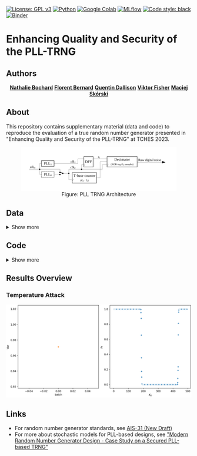 [![License: GPL v3](https://img.shields.io/badge/License-GPLv3-blue.svg)](https://www.gnu.org/licenses/gpl-3.0)
[![Python](https://img.shields.io/static/v1?message=Python&color=3776AB&logo=Python&logoColor=FFFFFF&label=)](https://www.python.org/)
[![Google Colab](https://img.shields.io/static/v1?message=Google+Colab&color=222222&logo=Google+Colab&logoColor=F9AB00&label=)](https://colab.research.google.com/)
[![MLflow](https://img.shields.io/static/v1?message=MLflow&color=0194E2&logo=MLflow&logoColor=FFFFFF&label=)](https://mlflow.org/)
[![Code style: black](https://img.shields.io/badge/code%20style-black-000000.svg)](https://github.com/psf/black)
[![Binder](https://mybinder.org/badge_logo.svg)](https://mybinder.org/v2/gh/maciejskorski/enhanced-pll-trng/main)

# Enhancing Quality and Security of the PLL-TRNG

## Authors

<p align="center">
    <a href="mailto:nathalie.bochard@univ-st-etienne.fr"><strong>Nathalie Bochard</strong></a>
    <a href="mailto:florent.bernard@univ-st-etienne.fr"><strong>Florent Bernard</strong></a>
    <a href="mailto:quentin.dallison@thalesgroup.com"><strong>Quentin Dallison</strong></a>
    <a href="mailto:fischer@univ-st-etienne.fr"><strong>Viktor Fisher</strong></a>
    <a href="https://skorski.lu"><strong>Maciej Skórski</strong></a>
</p>

## About

This repository contains supplementary material (data and code) to reproduce the evaluation of a true random number generator presented in "Enhancing Quality and Security of the PLL-TRNG" at TCHES 2023.

<figure>
<img src="images/pll_trng_orig.svg" style="display:block; margin:auto"/>
<figcaption style="text-align:center">Figure: PLL TRNG Architecture</figcaption>
</figure>

## Data

<details>
  <summary>Show more</summary>
  
Data used in experiments are stored under the `data` directory. Sub-directories at the first level group experiments logically according to the environmental conditions (corner values, regular conditions, extreme temperature). Further sub-directories group acquired data by
the FPGA card family (CV- Cyclone®V, S6 - Spartan™6, SF - SmartFusion2®, two Spartan devices were tested), and by configurations described in the paper (A, B, or C with one or two PLL outputs as indicated by the suffix, e.g. A_1 vs A_2). Finally, the data files have extension 
`dff` and  the associated metadata files have extension `.log`.

```
├───📁 CornerAnalysis/
│   └───📄 corner_values.xlsx
├───📁 ExtremeTemperature/
│   └───📄 S6_C_freezing attack_km476_kd495_dff.bin
├───📁 Regular/
│   ├───📁 CVv12_4/
│   │   ├───📁 A_1/
│   │   │   └───...
│   │   ├───📁 A_2/
│   │   │   └───...
│   │   ├───📁 B_1/
│   │   │   └───...
│   │   ├───📁 B_2/
│   │   │   └───...
│   │   ├───📁 C_1/
│   │   │   └───...
│   │   └───📁 C_2/
│   │       └───...
│   ├───📁 S6v11_2/
│   │   ├───📁 A_1/
│   │   │   └───...
│   │   ├───📁 A_2/
│   │   │   └───...
│   │   ├───📁 B_1/
│   │   │   └───...
│   │   ├───📁 B_2/
│   │   │   └───...
│   │   ├───📁 C_1/
│   │   │   └───...
│   │   └───📁 C_2/
│   │       └───...
│   ├───📁 S6v11_8/
│   │   ├───📁 A_1/
│   │   │   └───...
│   │   ├───📁 A_2/
│   │   │   └───...
│   │   ├───📁 B_1/
│   │   │   └───...
│   │   ├───📁 B_2/
│   │   │   └───...
│   │   ├───📁 C_1/
│   │   │   └───...
│   │   ├───📁 C_2/
│   │   │   └───...
│   │   └───📄 .DS_Store
│   └───📁 SF2v11_11/
│       ├───📁 A_1/
│       │   └───...
│       ├───📁 A_2/
│       │   └───...
│       ├───📁 B_1/
│       │   └───...
│       ├───📁 B_2/
│       │   └───...
│       ├───📁 C_1/
│       │   └───...
│       └───📁 C_2/
│           └───...
└───📄 data.zip
```

</details>

## Code

<details>
  <summary>Show more</summary>

The code can be found under the `src` directory:
* The experiments were executed on Google Colab and can be reproduced with the notebook [src/TRNG_Dependency_Analysis.ipynb](src/TRNG_Dependency_Analysis.ipynb) 
* [src/find_PLL-TRNG_configs_FPGA_2023.py](src/find_PLL-TRNG_configs_FPGA_2023.py) is the Python script that generates the list of all possible configurations, along with the list of time distances between contributing bits. [The main code block](https://github.com/maciejskorski/new_pll_trng/blob/main/src/find_PLL-TRNG_configs_FPGA_2023.py#L523-L549) contains the constraints of the state-space to explore.
* [data/corner/corner_values.xlsx](data/corner/corner_values.xlsx) contains test results for corner values in temperature and supply voltage, that are [analysed in this notebook](src/CornerValues.ipynb).
```
├───📁 data/
│   ├───📁 CVv12_4/
│   │   ├───📁 A_1/
│   │   │   └───...
│   │   ├───📁 A_2/
│   │   │   └───...
│   │   ├───📁 B_1/
│   │   │   └───...
│   │   ├───📁 B_2/
│   │   │   └───...
│   │   ├───📁 C_1/
│   │   │   └───...
│   │   └───📁 C_2/
│   │       └───...
│   ├───📁 S6v11_2/
│   │   ├───📁 A_1/
│   │   │   └───...
│   │   ├───📁 A_2/
│   │   │   └───...
│   │   ├───📁 B_1/
│   │   │   └───...
│   │   ├───📁 B_2/
│   │   │   └───...
│   │   ├───📁 C_1/
│   │   │   └───...
│   │   └───📁 C_2/
│   │       └───...
│   ├───📁 S6v11_8/
│   │   ├───📁 A_1/
│   │   │   └───...
│   │   ├───📁 A_2/
│   │   │   └───...
│   │   ├───📁 B_1/
│   │   │   └───...
│   │   ├───📁 B_2/
│   │   │   └───...
│   │   ├───📁 C_1/
│   │   │   └───...
│   │   └-──📁 C_2/
│   │       └───...
│   ├───📁 SF2v11_11/
│   │   ├───📁 A_1/
│   │   │   └───...
│   │   ├───📁 A_2/
│   │   │   └───...
│   │   ├───📁 B_1/
│   │   │   └───...
│   │   ├───📁 B_2/
│   │   │   └───...
│   │   ├───📁 C_1/
│   │   │   └───...
│   │   └───📁 C_2/
│   │       └───...
│   └───📄 data.zip
├───📁 src/
│   ├───📄 Corner_values_test_results.xlsx
│   ├───📄 TRNG_Dependency_Analysis.ipynb
│   ├───📄 CornerValues.ipynb
│   └───📄 find_PLL-TRNG_configs_FPGA_2023.py
└────📄 README.md
```
</details>



## Results Overview

### Temperature Attack

![Temperature Attack](data/TemperatureAttack/pll_trng_temperature_attack.gif)

## Links

- For random number generator standards, see [AIS-31 (New Draft)](https://www.bsi.bund.de/SharedDocs/Downloads/EN/BSI/Certification/Interpretations/AIS_31_Functionality_classes_for_random_number_generators_e.pdf?__blob=publicationFile&v=5)
- For more about stochastic models for PLL-based designs, see ["Modern Random Number Generator Design - Case Study on a Secured PLL-based TRNG"](https://www.degruyter.com/document/doi/10.1515/itit-2018-0025/html?lang=en)
